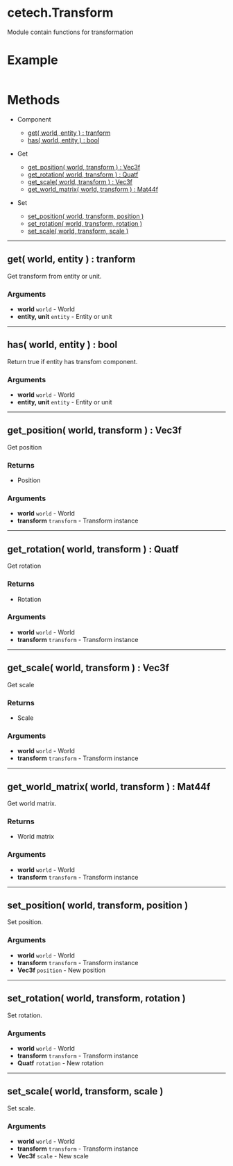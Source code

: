 # cetech.Transform

Module contain functions for transformation

# Example

```lua
```

# Methods

* Component
    * [get( world, entity ) : tranform](#get-world-entity-transform)
    * [has( world, entity ) : bool](#has-world-entity-bool)

* Get
    * [get_position( world, transform ) : Vec3f](#get_position-world-transform-vec3f)
    * [get_rotation( world, transform ) : Quatf](#get_rotation-world-transform-quatf)
    * [get_scale( world, transform ) : Vec3f ](#get_scale-world-transform-vec3f)
    * [get_world_matrix( world, transform ) : Mat44f](#get_world_matrix-world-transform-mat44f)

* Set
    * [set_position( world, transform, position )](#set_position-world-transform-position)
    * [set_rotation( world, transform, rotation )](#set_rotation-world-transform-rotation)
    * [set_scale( world, transform, scale )](#set_scale-world-transform-scale)

------------------------------------------------------------------------------------------------------------------------

## get( world, entity ) : tranform

Get transform from entity or unit.

### Arguments
* **world** `world` - World
* **entity, unit** `entity` - Entity or unit

------------------------------------------------------------------------------------------------------------------------

## has( world, entity ) : bool

Return true if entity has transfom component.

### Arguments
* **world** `world` - World
* **entity, unit** `entity` - Entity or unit

----------------------------------------------------------------------------------------------------------------------

## get_position( world, transform ) : Vec3f

Get position

### Returns
* Position
  
### Arguments
* **world** `world` - World
* **transform** `transform` - Transform instance

------------------------------------------------------------------------------------------------------------------------

## get_rotation( world, transform ) : Quatf

Get rotation

### Returns
* Rotation

### Arguments
* **world** `world` - World
* **transform** `transform` - Transform instance


------------------------------------------------------------------------------------------------------------------------

## get_scale( world, transform ) : Vec3f

Get scale

### Returns
* Scale

### Arguments
* **world** `world` - World
* **transform** `transform` - Transform instance

------------------------------------------------------------------------------------------------------------------------

## get_world_matrix( world, transform ) : Mat44f

Get world matrix.

### Returns
* World matrix

### Arguments
* **world** `world` - World
* **transform** `transform` - Transform instance


------------------------------------------------------------------------------------------------------------------------

## set_position( world, transform, position )

Set position.

### Arguments
* **world** `world` - World
* **transform** `transform` - Transform instance
* **Vec3f** `position` - New position


------------------------------------------------------------------------------------------------------------------------

## set_rotation( world, transform, rotation )

Set rotation.

### Arguments
* **world** `world` - World
* **transform** `transform` - Transform instance
* **Quatf** `rotation` - New rotation

------------------------------------------------------------------------------------------------------------------------

## set_scale( world, transform, scale )

Set scale.

### Arguments
* **world** `world` - World
* **transform** `transform` - Transform instance
* **Vec3f** `scale` - New scale

